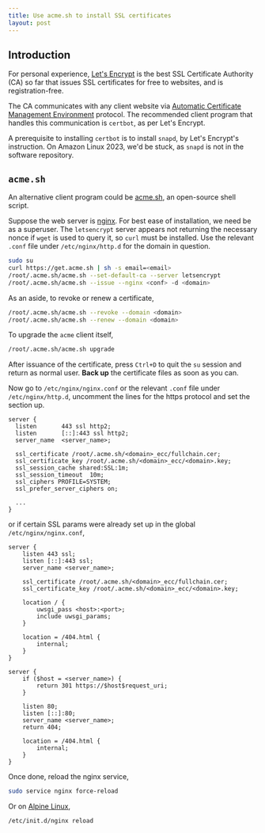 ```yaml
---
title: Use acme.sh to install SSL certificates
layout: post
---
```


## Introduction
For personal experience, [Let's Encrypt](https://letsencrypt.org/) is the best SSL Certificate Authority (CA) so far that issues SSL certificates for free to websites, and is registration-free.

The CA communicates with any client website via [Automatic Certificate Management Environment](https://en.wikipedia.org/wiki/Automatic_Certificate_Management_Environment) protocol. The recommended client program that handles this communication is `certbot`, as per Let's Encrypt.

A prerequisite to installing `certbot` is to install `snapd`, by Let's Encrypt's instruction. On Amazon Linux 2023, we'd be stuck, as `snapd` is not in the software repository.


## `acme.sh`
An alternative client program could be [acme.sh](https://acme.sh), an open-source shell script.

Suppose the web server is [nginx](https://nginx.org). For best ease of installation, we need be as a superuser. The `letsencrypt` server appears not returning the necessary nonce if `wget` is used to query it, so `curl` must be installed. Use the relevant `.conf` file under `/etc/nginx/http.d` for the domain in question.

```sh
sudo su
curl https://get.acme.sh | sh -s email=<email>
/root/.acme.sh/acme.sh --set-default-ca --server letsencrypt
/root/.acme.sh/acme.sh --issue --nginx <conf> -d <domain>
```

As an aside, to revoke or renew a certificate,

```sh
/root/.acme.sh/acme.sh --revoke --domain <domain>
/root/.acme.sh/acme.sh --renew --domain <domain>
```

To upgrade the `acme` client itself,

```sh
/root/.acme.sh/acme.sh upgrade
```

After issuance of the certificate, press `Ctrl+D` to quit the `su` session and return as normal user. **Back up** the certificate files as soon as you can.

Now go to `/etc/nginx/nginx.conf` or the relevant `.conf` file under `/etc/nginx/http.d`, uncomment the lines for the https protocol and set the section up.

```
server {
  listen       443 ssl http2;
  listen       [::]:443 ssl http2;
  server_name  <server_name>;

  ssl_certificate /root/.acme.sh/<domain>_ecc/fullchain.cer;
  ssl_certificate_key /root/.acme.sh/<domain>_ecc/<domain>.key;
  ssl_session_cache shared:SSL:1m;
  ssl_session_timeout  10m;
  ssl_ciphers PROFILE=SYSTEM;
  ssl_prefer_server_ciphers on;

  ...
}
```

or if certain SSL params were already set up in the global `/etc/nginx/nginx.conf`,

```
server {
	listen 443 ssl;
	listen [::]:443 ssl;
	server_name <server_name>;

	ssl_certificate /root/.acme.sh/<domain>_ecc/fullchain.cer;
	ssl_certificate_key /root/.acme.sh/<domain>_ecc/<domain>.key;

	location / {
		uwsgi_pass <host>:<port>;
		include uwsgi_params;
	}

	location = /404.html {
		internal;
	}
}

server {
	if ($host = <server_name>) {
		return 301 https://$host$request_uri;
	}

	listen 80;
	listen [::]:80;
	server_name <server_name>;
	return 404;

	location = /404.html {
		internal;
	}
}
```

Once done, reload the nginx service,

```sh
sudo service nginx force-reload
```

Or on [Alpine Linux](https://www.alpinelinux.org),

```sh
/etc/init.d/nginx reload
```
